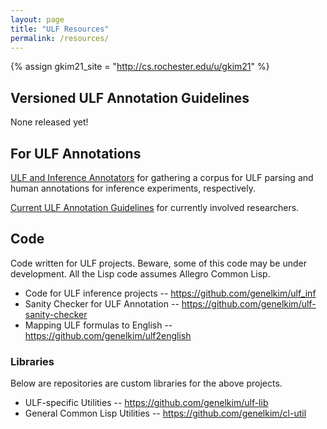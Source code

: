 ```yaml
---
layout: page
title: "ULF Resources"
permalink: /resources/
---
```


{% assign gkim21_site = "http://cs.rochester.edu/u/gkim21" %}

## Versioned ULF Annotation Guidelines

None released yet!

## For ULF Annotations

<a href="http://onlineannotator-env2.us-east-2.elasticbeanstalk.com/select_annotator.php">ULF and Inference Annotators</a> for gathering a corpus for ULF parsing and human annotations for inference experiments, respectively.

<a href="{{ gkim21_site }}/el-annotator/ulf_ann/docs/ann_doc.pdf">Current ULF Annotation Guidelines</a> for currently involved researchers.  

## Code

Code written for ULF projects.  Beware, some of this code may be under development.  All the Lisp code assumes Allegro Common Lisp.

- Code for ULF inference projects -- <https://github.com/genelkim/ulf_inf>
- Sanity Checker for ULF Annotation -- <https://github.com/genelkim/ulf-sanity-checker>
- Mapping ULF formulas to English -- <https://github.com/genelkim/ulf2english>

### Libraries

Below are repositories are custom libraries for the above projects.

- ULF-specific Utilities -- <https://github.com/genelkim/ulf-lib>
- General Common Lisp Utilities -- <https://github.com/genelkim/cl-util>

